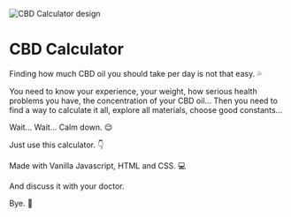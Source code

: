 ![CBD Calculator design](https://i.ibb.co/bRTBF6R/CBD-titel.jpg)

# CBD Calculator

Finding how much CBD oil you should take per day is not that easy. 💦

You need to know your experience, your weight, how serious health problems you have, the concentration of your CBD oil... Then you need to find a way to calculate it all, explore all materials, choose good constants...

Wait... Wait... Calm down. 😌

Just use this calculator. 👇

Made with Vanilla Javascript, HTML and CSS. 💻

And discuss it with your doctor.

Bye. 👋

